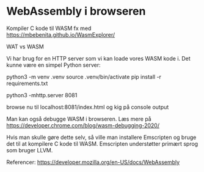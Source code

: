 # WebAssembly i browseren

Kompiler C kode til WASM fx med
https://mbebenita.github.io/WasmExplorer/

WAT vs WASM

Vi har brug for en HTTP server som vi kan loade vores WASM kode i. 
Det kunne være en simpel Python server:

python3 -m venv .venv
source .venv/bin/activate
pip install -r requirements.txt

python3 -mhttp.server 8081

browse nu til localhost:8081/index.html
og kig på console output

Man kan også debugge WASM i browseren. 
Læs mere på https://developer.chrome.com/blog/wasm-debugging-2020/

Hvis man skulle gøre dette selv, så ville man installere Emscripten og bruge det til at kompilere C kode til WASM.  Emscripten understøtter primært sprog som bruger LLVM.

Referencer:
https://developer.mozilla.org/en-US/docs/WebAssembly